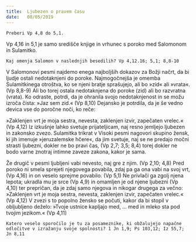 ```yaml
---
title:  Ljubezen o pravem času
date:   08/05/2019
---
```


`Preberi Vp 4,8 do 5,1.`

Vp 4,16 in 5,1 je samo središče knjige in vrhunec s poroko med Salomonom in Sulamitko.

`Kaj omenja Salomon v naslednjih besedilih? Vp 4,12.16; 5,1; 8,8-10`

V Salomonovi pesmi najdemo enega najboljših dokazov za Božji načrt, da bi ljudje ostali nedotaknjeni do poroke. Najmogočnejša je omemba Sulamitkinega otroštva, ko se njeni bratje sprašujejo, ali bo »zid« ali »vrata«. (Vp 8,8-9) Ali bo torej ostala nedotaknjena do poroke (zid) ali bo razvratna (vrata). Ko odraste, potrdi, da je ohranila svojo nedotaknjenost in se možu izroča čista: »Jaz sem zid.« (Vp 8,10) Dejansko je potrdila, da je še vedno devica vse do poročne noči, ko reče:

»Zaklenjen vrt je moja sestra, nevesta, zaklenjen izvir, zapečaten vrelec.« (Vp 4,12) Iz izkušnje lahko svetuje prijateljicam, naj resno jemljejo ljubezen in zakonsko zvezo. Sulamitka trikrat v Visoki pesmi nagovori skupino žensk, ki jih imenuje »jeruzalemske hčere«, da jim svetuje, naj se ne predajo močni strasti ljubezni, dokler ne bo pravi čas, (Vp 2,7; 3,5; 8,4) torej dokler ne bodo varne znotraj intimne zaveze zakona, kakor je sama.

Že drugič v pesmi ljubljeni vabi nevesto, naj gre z njim. (Vp 2,10; 4,8) Pred poroko ni smela sprejeti njegovega povabila, zdaj pa ga ona vabi na svoj vrt, (Vp 4,16) in on veselo sprejme povabilo. (Vp 5,1) Ne privlači ga zgolj njena lepota; ukradla mu je srce (Vp 4,9) in omamljen je od njene ljubezni (Vp 4,10) ter prepričan, da je zdaj samo njegova in nikogar drugega za večno: »Zaklenjen vrt je moja sestra, nevesta, zaklenjen izvir, zapečaten vrelec.« (Vp 4,12) V zvezi s to popolno žensko se počuti, kakor da bi stopil v obljubljeno deželo: »Tvoje ustnice kapljajo med, … med in mleko sta pod tvojim jezikom.« (Vp 4,11)

`Katero veselo sporočilo je tu za posameznike, ki obžalujejo napačne odločitve v izražanju svoje spolnosti? 1 Jn 1,9; Ps 103,12; Iz 55,7; Jn 8,11`
